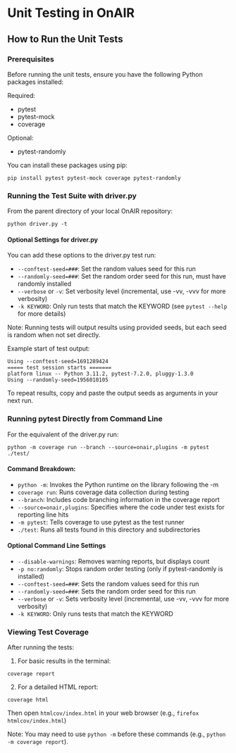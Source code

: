 # Unit Testing in OnAIR

## How to Run the Unit Tests

### Prerequisites

Before running the unit tests, ensure you have the following Python packages installed:

Required:
- pytest
- pytest-mock
- coverage

Optional:
- pytest-randomly

You can install these packages using pip:

```
pip install pytest pytest-mock coverage pytest-randomly
```

### Running the Test Suite with driver.py

From the parent directory of your local OnAIR repository:

```
python driver.py -t
```

#### Optional Settings for driver.py

You can add these options to the driver.py test run:

- `--conftest-seed=###`: Set the random values seed for this run
- `--randomly-seed=###`: Set the random order seed for this run, must have randomly installed
- `--verbose` or `-v`: Set verbosity level (incremental, use -vv, -vvv for more verbosity)
- `-k KEYWORD`: Only run tests that match the KEYWORD (see `pytest --help` for more details)

Note: Running tests will output results using provided seeds, but each seed is random when not set directly.

Example start of test output:

```
Using --conftest-seed=1691289424
===== test session starts =======
platform linux -- Python 3.11.2, pytest-7.2.0, pluggy-1.3.0
Using --randomly-seed=1956010105
```

To repeat results, copy and paste the output seeds as arguments in your next run.

### Running pytest Directly from Command Line

For the equivalent of the driver.py run:

```
python -m coverage run --branch --source=onair,plugins -m pytest ./test/
```

#### Command Breakdown:

- `python -m`: Invokes the Python runtime on the library following the -m
- `coverage run`: Runs coverage data collection during testing
- `--branch`: Includes code branching information in the coverage report
- `--source=onair,plugins`: Specifies where the code under test exists for reporting line hits
- `-m pytest`: Tells coverage to use pytest as the test runner
- `./test`: Runs all tests found in this directory and subdirectories

#### Optional Command Line Settings

- `--disable-warnings`: Removes warning reports, but displays count
- `-p no:randomly`: Stops random order testing (only if pytest-randomly is installed)
- `--conftest-seed=###`: Sets the random values seed for this run
- `--randomly-seed=###`: Sets the random order seed for this run
- `--verbose` or `-v`: Sets verbosity level (incremental, use -vv, -vvv for more verbosity)
- `-k KEYWORD`: Only runs tests that match the KEYWORD

### Viewing Test Coverage

After running the tests:

1. For basic results in the terminal:

```
coverage report
```

2. For a detailed HTML report:

```
coverage html
```

   Then open `htmlcov/index.html` in your web browser (e.g., `firefox htmlcov/index.html`)

Note: You may need to use `python -m` before these commands (e.g., `python -m coverage report`).
